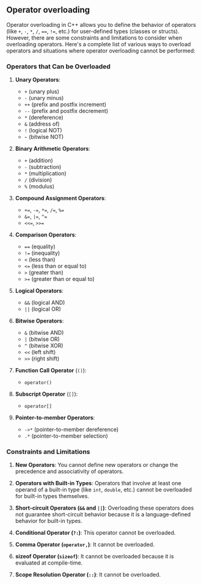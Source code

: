 ## Operator overloading

Operator overloading in C++ allows you to define the behavior of operators (like `+`, `-`, `*`, `/`, `==`, `!=`, etc.) for user-defined types (classes or structs). However, there are some constraints and limitations to consider when overloading operators. Here's a complete list of various ways to overload operators and situations where operator overloading cannot be performed:

### Operators that Can be Overloaded

1. **Unary Operators**:

   - `+` (unary plus)
   - `-` (unary minus)
   - `++` (prefix and postfix increment)
   - `--` (prefix and postfix decrement)
   - `*` (dereference)
   - `&` (address of)
   - `!` (logical NOT)
   - `~` (bitwise NOT)

2. **Binary Arithmetic Operators**:

   - `+` (addition)
   - `-` (subtraction)
   - `*` (multiplication)
   - `/` (division)
   - `%` (modulus)

3. **Compound Assignment Operators**:

   - `+=`, `-=`, `*=`, `/=`, `%=`
   - `&=`, `|=`, `^=`
   - `<<=`, `>>=`

4. **Comparison Operators**:

   - `==` (equality)
   - `!=` (inequality)
   - `<` (less than)
   - `<=` (less than or equal to)
   - `>` (greater than)
   - `>=` (greater than or equal to)

5. **Logical Operators**:

   - `&&` (logical AND)
   - `||` (logical OR)

6. **Bitwise Operators**:

   - `&` (bitwise AND)
   - `|` (bitwise OR)
   - `^` (bitwise XOR)
   - `<<` (left shift)
   - `>>` (right shift)

7. **Function Call Operator** (`()`):

   - `operator()`

8. **Subscript Operator** (`[]`):

   - `operator[]`

9. **Pointer-to-member Operators**:
   - `->*` (pointer-to-member dereference)
   - `.*` (pointer-to-member selection)

### Constraints and Limitations

1. **New Operators**: You cannot define new operators or change the precedence and associativity of operators.

2. **Operators with Built-in Types**: Operators that involve at least one operand of a built-in type (like `int`, `double`, etc.) cannot be overloaded for built-in types themselves.

3. **Short-circuit Operators (`&&` and `||`)**: Overloading these operators does not guarantee short-circuit behavior because it is a language-defined behavior for built-in types.

4. **Conditional Operator (`?:`)**: This operator cannot be overloaded.

5. **Comma Operator (`operator,`)**: It cannot be overloaded.

6. **sizeof Operator (`sizeof`)**: It cannot be overloaded because it is evaluated at compile-time.

7. **Scope Resolution Operator (`::`)**: It cannot be overloaded.
